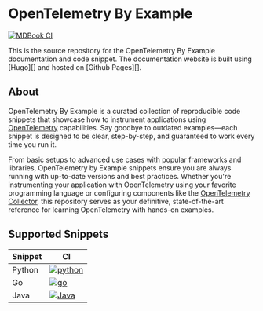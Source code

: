 # OpenTelemetry By Example

[![MDBook CI](https://github.com/emdneto/opentelemetry-by-example/actions/workflows/ci.yaml/badge.svg)](https://github.com/emdneto/opentelemetry-by-example/actions/workflows/ci.yaml)

This is the source repository for the OpenTelemetry By Example documentation and code snippet. The documentation website is built using [Hugo][] and hosted on [Github Pages][].

## About

OpenTelemetry By Example is a curated collection of reproducible code snippets that showcase how to instrument applications using [OpenTelemetry][opentelemetry] capabilities. Say goodbye to outdated examples—each snippet is designed to be clear, step-by-step, and guaranteed to work every time you run it.

From basic setups to advanced use cases with popular frameworks and libraries, OpenTelemetry by Example snippets ensure you are always running with up-to-date versions and best practices. Whether you're instrumenting your application with OpenTelemetry using your favorite programming language or configuring components like the [OpenTelemetry Collector][collector], this repository serves as your definitive, state-of-the-art reference for learning OpenTelemetry with hands-on examples.

## Supported Snippets

| Snippet    | CI |
| -------- | ------- |
| Python  | [![python]][python-ci] |
| Go  | [![go]][go-ci] |
| Java  | [![Java]][java-ci] |

[python]: https://github.com/emdneto/opentelemetry-by-example/actions/workflows/python.yml/badge.svg?branch=main
[python-ci]: https://github.com/emdneto/opentelemetry-by-example/actions/workflows/python.yml
[go]: https://github.com/emdneto/opentelemetry-by-example/actions/workflows/go.yml/badge.svg?branch=main
[go-ci]: https://github.com/emdneto/opentelemetry-by-example/actions/workflows/go.yml
[java]: https://github.com/emdneto/opentelemetry-by-example/actions/workflows/java.yml/badge.svg?branch=main
[java-ci]: https://github.com/emdneto/opentelemetry-by-example/actions/workflows/java.yml

[opentelemetry]: https://opentelemetry.io
[collector]: https://opentelemetry.io/docs/collector/
